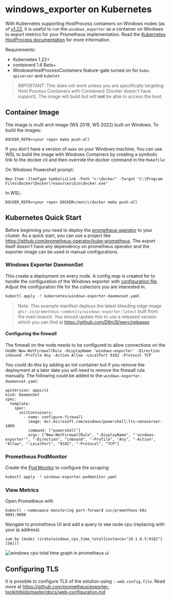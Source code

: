 # windows_exporter on Kubernetes

With Kubernetes supporting HostProcess containers on Windows nodes (as of [v1.22](https://kubernetes.io/blog/2021/08/16/windows-hostprocess-containers/), it is useful to run the `windows_exporter` as a container on Windows to export metrics for your Prometheus implementation.  Read the [Kubernetes HostProcess documentation](https://kubernetes.io/docs/tasks/configure-pod-container/create-hostprocess-pod/) for more information.

Requirements:

- Kubernetes 1.22+
- containerd 1.6 Beta+
- WindowsHostProcessContainers feature-gate turned on for `kube-apiserver` and `kubelet`

> IMPORTANT: This does not work unless you are specifically targeting Host Process Containers with Containerd (Docker doesn't have support).  The image will build but will **not** be able to access the host.

## Container Image

The image is multi arch image (WS 2019, WS 2022) built on Windows. To build the images:

```
DOCKER_REPO=<your repo> make push-all
```

If you don't have a version of `make` on your Windows machine, You can use WSL to build the image with Windows Containers by creating a symbolic link to the docker cli and then override the docker command in the `Makefile`: 

On Windows Powershell prompt:
```
New-Item -ItemType SymbolicLink -Path "c:\docker" -Target "C:\Program Files\Docker\Docker\resources\bin\docker.exe"
```

In WSL:
```
DOCKER_REPO=<your repo> DOCKER=/mnt/c/docker make push-all 
```

## Kubernetes Quick Start

Before beginning you need to deploy the [prometheus operator](https://github.com/prometheus-operator/prometheus-operator) to your cluster. As a quick start, you can use a project like https://github.com/prometheus-operator/kube-prometheus. The export itself doesn't have any dependency on prometheus operator and the exporter image can be used in manual configurations.

### Windows Exporter DaemonSet

This create a deployment on every node. A config map is created for to handle the configuration of the Windows exporter with [configuration file](../README.md#using-a-configuration-file).  Adjust the configuration file for the collectors you are interested in.

```bash
kubectl apply -f kubernetes/windows-exporter-daemonset.yaml
```

> Note: This example manifest deploys the latest bleeding edge image `ghcr.io/prometheus-community/windows-exporter:latest` built from the main branch.  You should update this to use a released version which you can find at https://github.com/D9ni3l/werc/releases

#### Configuring the firewall
The firewall on the node needs to be configured  to allow connections on the node: `New-NetFirewallRule -DisplayName 'windows-exporter' -Direction inbound -Profile Any -Action Allow -LocalPort 9182 -Protocol TCP` 

You could do this by adding an init container but if you remove the deployment at a later date you will need to remove the firewall rule manually. The following could be added to the `windows-exporter-daemonset.yaml`:

```
apiVersion: apps/v1
kind: DaemonSet
spec:
  template:
    spec:
      initContainers:
        - name: configure-firewall
          image: mcr.microsoft.com/windows/powershell:lts-nanoserver-1809
          command: ["powershell"]
          args: ["New-NetFirewallRule", "-DisplayName", "'windows-exporter'", "-Direction", "inbound", "-Profile", "Any", "-Action", "Allow", "-LocalPort", "9182", "-Protocol", "TCP"]
```

### Prometheus PodMonitor

Create the [Pod Monitor](https://prometheus-operator.dev/docs/operator/design/#podmonitor) to configure the scraping:

```bash
kubectl apply -f windows-exporter-podmonitor.yaml
```

### View Metrics

Open Prometheus with 

```
kubectl --namespace monitoring port-forward svc/prometheus-k8s 9091:9090
```

Navigate to prometheus UI and add a query to see node cpu (replacing with your ip address)

```
sum by (mode) (irate(windows_cpu_time_total{instance="10.1.0.5:9182"}[5m]))
```

![windows cpu total time graph in prometheus ui](https://user-images.githubusercontent.com/648372/140547130-b535c766-6479-47d3-b2d3-cd8a551647df.png)


## Configuring TLS

It is possible to configure TLS of the solution using `--web.config.file`.  Read more at https://github.com/prometheus/exporter-toolkit/blob/master/docs/web-configuration.md
